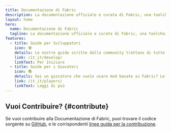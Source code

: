 ```yaml
---
title: Documentazione di Fabric
description: La documentazione ufficiale e curata di Fabric, una toolchain per il modding di Minecraft.
layout: home
hero:
  name: Documentazione di Fabric
  tagline: La documentazione ufficiale e curata di Fabric, una toolchain per il modding di Minecraft.
features:
  - title: Guide per Sviluppatori
    icon: 🛠️
    details: Le nostre guide scritte dalla community trattano di tutto, dalla configurazione del tuo ambiente di sviluppo ad argomenti avanzati come rendering e reti.
    link: /it_it/develop/
    linkText: Per Iniziare
  - title: Guide per i Giocatori
    icon: 📚
    details: Sei un giocatore che vuole usare mod basate su Fabric? Le nostre guide per giocatori ti aiuteranno. Queste guide ti aiuteranno a scaricare, installare e risolvere eventuali problemi delle mod di Fabric.
    link: /it_it/players/
    linkText: Leggi di più
---
```


<div class="vp-doc homepage-container">

## Vuoi Contribuire? {#contribute}

Se vuoi contribuire alla Documentazione di Fabric, puoi trovare il codice sorgente su [GitHub](https://github.com/FabricMC/fabric-docs), e le corrispondenti [linee guida per la contribuzione](./contributing).

</div>
